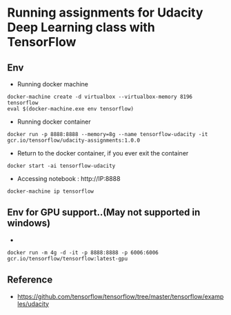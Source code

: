 Running assignments for Udacity Deep Learning class with TensorFlow
=====
## Env
- Running docker machine
```
docker-machine create -d virtualbox --virtualbox-memory 8196 tensorflow
eval $(docker-machine.exe env tensorflow)
```
- Running docker container 
```
docker run -p 8888:8888 --memory=8g --name tensorflow-udacity -it gcr.io/tensorflow/udacity-assignments:1.0.0
```
- Return to the docker container, if you ever exit the container
```
docker start -ai tensorflow-udacity
```
- Accessing notebook :  http://IP:8888
```
docker-machine ip tensorflow
```

## Env for GPU support..(May not supported in windows)
- 
```
docker run -m 4g -d -it -p 8888:8888 -p 6006:6006 gcr.io/tensorflow/tensorflow:latest-gpu
```


## Reference
- https://github.com/tensorflow/tensorflow/tree/master/tensorflow/examples/udacity
